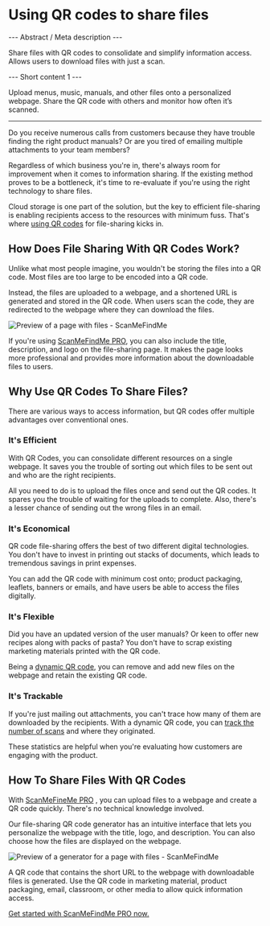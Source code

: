 <h1>Using QR codes to share files</h1>

--- Abstract / Meta description ---

Share files with QR codes to consolidate and simplify information access.  Allows users to download files with just a scan.

--- Short content 1 ---

Upload menus, music, manuals, and other files onto a personalized webpage. Share the QR code with others and monitor how often it’s scanned.

----------

<p>Do you receive numerous calls from customers because they have trouble finding the right product manuals? Or are you tired of emailing multiple attachments to your team members?  </p>

<p>Regardless of which business you're in, there's always room for improvement when it comes to information sharing. If the existing method proves to be a bottleneck, it's time to re-evaluate if you're using the right technology to share files. </p>

<p>Cloud storage is one part of the solution, but the key to efficient file-sharing is enabling recipients access to the resources with minimum fuss. That's where 
<a href="#static:url">using QR codes</a>  for file-sharing kicks in.</p>
<h2>How Does File Sharing With QR Codes Work?</h2>
<p>Unlike what most people imagine, you wouldn't be storing the files into a QR code. Most files are too large to be encoded into a QR code. </p>

<p>Instead, the files are uploaded to a webpage, and a shortened URL is generated and stored in the QR code. When users scan the code, they are redirected to the webpage where they can download the files. </p>

<p class="imageholder"><img src="https://media.scanmefindme.com/blog/about_dynamic_page/files/img 1 - preview files.png" alt="Preview of a page with files - ScanMeFindMe"></p>

<p>If you're using 
<a href="#pro">ScanMeFindMe PRO</a>, you can also include the title, description, and
logo on the file-sharing page. It makes the page looks more professional and provides more information about the downloadable files to users.  </p>
<h2>Why Use QR Codes To Share Files?</h2>
<p>There are various ways to access information, but QR codes offer multiple advantages over conventional ones. </p>
<h3>It's Efficient</h3>
<p>With QR Codes, you can consolidate different resources on a single webpage. It saves you the trouble of sorting out which files to be sent out and who are the right recipients.  </p>

<p>All you need to do is to upload the files once and send out the QR codes. It spares you the trouble of waiting for the uploads to complete. Also, there's a lesser chance of sending out the wrong files in an email.  </p>
<h3>It's Economical</h3>
<p>QR code file-sharing offers the best of two different digital technologies. You don't have to invest in printing out stacks of documents, which leads to tremendous savings in print expenses. </p>

<p>You can add the QR code with minimum cost onto; product packaging, leaflets, banners or emails, and have users be able to access the files digitally. </p>
<h3>It's Flexible</h3>
<p>Did you have an updated version of the user manuals? Or keen to offer new recipes along with packs of pasta? You don't have to scrap existing marketing materials printed with the QR code. </p>

<p>Being a 
<a href="#about:product">dynamic QR code</a>, you can remove and add new files on the webpage and retain the existing QR code.</p>
<h3>It's Trackable</h3>
<p>If you're just mailing out attachments, you can't trace how many of them are downloaded by the recipients. With a dynamic QR code, you can <a href="#article:about_statistics">track the number of scans</a> and where they originated.  </p>

<p>These statistics are helpful when you're evaluating how customers are engaging with the product.  </p>
<h2>How To Share Files With QR Codes</h2>
<p>With 
<a href="#pro">ScanMeFineMe PRO</a> , you can upload files to a webpage and create a QR code quickly. There's no technical knowledge involved. </p>

<p>Our file-sharing QR code generator has an intuitive interface that lets you personalize the webpage with the title, logo, and description. You can also choose how the files are displayed on the webpage. </p>

<p class="imageholder"><img src="https://media.scanmefindme.com/blog/about_dynamic_page/files/img 2 - how files are displayed.png" alt="Preview of a generator for a page with files - ScanMeFindMe"></p>

<p>A QR code that contains the short URL to the webpage with downloadable files is generated. Use the QR code in marketing material, product packaging, email, classroom, or other media to allow quick information access. </p>

<p><a href="#pro">Get started with ScanMeFindMe PRO now.</a></p>
